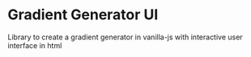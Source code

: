 # Gradient Generator UI

Library to create a gradient generator in vanilla-js with interactive user interface in html
